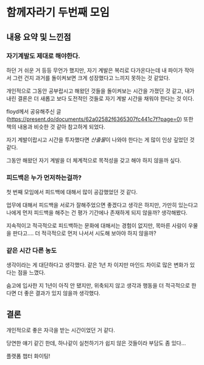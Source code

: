 # 함께자라기 두번째 모임

## 내용 요약 및 느낀점

### 자기계발도 제대로 해야한다.

하던 거 쉬운 거 등등 무언가 했지만, 자기 계발은 복리로 다가온다는데 내 파이가 작아서 그런 건지 과거를 돌이켜보면 크게 성장했다고 느끼지 못하는 것 같았다.

개인적으로 그동안 공부랍시고 해왔던 것들을 돌이켜보는 시간을 가졌던 것 같고, 내가 내린 결론은 더 새롭고 보다 도전적인 것들로 자기 계발 시간을 채워야 한다는 것 이다.

floyd께서 공유해주신 글(https://present.do/documents/62a02582f6365307fc441c7f?page=0) 또한 책의 내용과 비슷한 것 같아 참고하게 되었다.

자기 계발이랍시고 시간을 투자했다면 *산출물*이 나와야 한다는 게 많이 인상 깊었던 것 같다.

그동안 해왔던 자기 계발을 더 체계적으로 목적성을 갖고 해야 하지 않을까 싶다.


### 피드백은 누가 먼저하는걸까?

첫 번째 모임에서 피드백에 대해서 많이 공감했었던 것 같다.

업무에 대해서 피드백을 서로가 잘해주었으면 좋겠다고 생각은 하지만, 가만히 있는다고 나에게 먼저 피드백을 해주는 건 평가 기간에나 존재하게 되지 않을까? 생각해봤다.

지속적이고 적극적으로 피드백하는 문화에 대해서는 경험이 없지만, 목마른 사람이 우물을 판다고…. 더 적극적으로 먼저 나서서 시도해 보아야 하지 않을까?


### 같은 시간 다른 농도

생각이라는 게 대단하다고 생각했다. 같은 1년 차 이지만 마인드 차이로 많은 변화가 있다는 점을 느꼈다.

숨고에 입사한 지 1년이 아직 안 됐지만, 위축되지 않고 생각과 행동을 더 적극적으로 한다면 더 좋은 결과가 있지 않을까 생각했다.


## 결론

개인적으로 좋은 자극을 받는 시간이었던 거 같다.

당연한 얘기 같긴 한데, 하나같이 실천하기가 쉽지 않은 것들이라 부담도 좀 있다...

플랫폼 챕터 화이팅!
